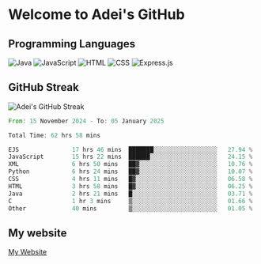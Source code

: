 # Welcome to Adei's GitHub

## Programming Languages
![Java](https://img.shields.io/badge/Java-007396?style=flat-square&logo=java&logoColor=white)
![JavaScript](https://img.shields.io/badge/JavaScript-F7DF1E?style=flat-square&logo=javascript&logoColor=black)
![HTML](https://img.shields.io/badge/HTML-E34F26?style=flat-square&logo=html5&logoColor=white)
![CSS](https://img.shields.io/badge/CSS-1572B6?style=flat-square&logo=css3&logoColor=white)
![Express.js](https://img.shields.io/badge/Express.js-000000?style=flat-square&logo=express&logoColor=white)


## GitHub Streak
![Adei's GitHub Streak](https://github-readme-streak-stats.herokuapp.com/?user=AdeiTamayo&hide_border=true)

<!--START_SECTION:waka-->

```rust
From: 15 November 2024 - To: 05 January 2025

Total Time: 62 hrs 58 mins

EJS               17 hrs 46 mins  ███████░░░░░░░░░░░░░░░░░░   27.94 %
JavaScript        15 hrs 22 mins  ██████░░░░░░░░░░░░░░░░░░░   24.15 %
XML               6 hrs 50 mins   ██▓░░░░░░░░░░░░░░░░░░░░░░   10.76 %
Python            6 hrs 24 mins   ██▓░░░░░░░░░░░░░░░░░░░░░░   10.07 %
CSS               4 hrs 11 mins   █▓░░░░░░░░░░░░░░░░░░░░░░░   06.58 %
HTML              3 hrs 58 mins   █▓░░░░░░░░░░░░░░░░░░░░░░░   06.25 %
Java              2 hrs 21 mins   █░░░░░░░░░░░░░░░░░░░░░░░░   03.71 %
C                 1 hr 3 mins     ▒░░░░░░░░░░░░░░░░░░░░░░░░   01.66 %
Other             40 mins         ▒░░░░░░░░░░░░░░░░░░░░░░░░   01.05 %
```

<!--END_SECTION:waka-->

## My website
[My Website](https://adei.eus)


